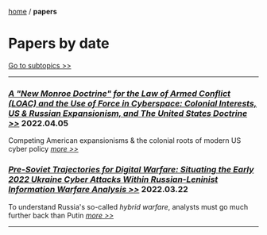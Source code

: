 [home](https://cx7.dev/) / **papers**

# Papers by date

[Go to subtopics >>](https://cx7.dev/research/topics.html)

-----

### [*A "New Monroe Doctrine" for the Law of Armed Conflict (LOAC) and the Use of Force in Cyberspace: Colonial Interests, US & Russian Expansionism, and The United States Doctrine >>*](https://cx7.dev/papers/2_New_Monroe_Doctrine_Cox.html) **2022.04.05**

Competing American expansionisms & the colonial roots of modern US cyber policy [*more >>*](https://cx7.dev/papers/2_New_Monroe_Doctrine_Cox.html)

### [*Pre-Soviet Trajectories for Digital Warfare: Situating the Early 2022 Ukraine Cyber Attacks Within Russian-Leninist Information Warfare Analysis >>*](https://cx7.dev/papers/1_PreSoviet_IW_Cox.html) **2022.03.22**

To understand Russia's so-called *hybrid warfare*, analysts must go much further back than Putin [*more >>*](https://cx7.dev/papers/1_PreSoviet_IW_Cox.html)

-------
